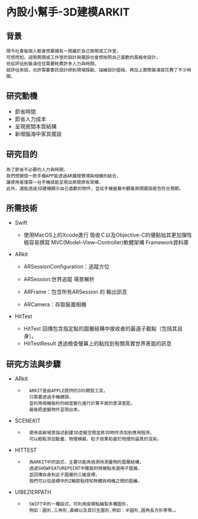# 內設小幫手-3D建模ARKIT
## 背景  
    現今社會每個人都會想要擁有一間屬於自己房間或工作室，    
    可想而知，這間房間或工作室的設計與擺設也會想按照自己喜歡的風格來設計，
    但從評估到裝潢往往需要耗費許多人力與時間，
    就評估來說，也許需要委託設計師到現場探勘、描繪設計圖稿，再加上實際裝潢就花費了不少時間。

## 研究動機
* 節省時間
* 節省人力成本
* 呈現房間本質結構
* 新增腦海中家具擺設

## 研究目的

    為了節省不必要的人力與時間，    
    我們想開發一款手機APP能透過AR擴增實境與相機的結合，
    讓使用者僅需一台手機就能呈現出房間原有架構，    
    此外，還能透過3D建模顯示自己喜歡的物件，並從手機螢幕中觀看房間擺設是否符合預期。
    

## 所需技術

 * Swift
     *  使用MacOS上的Xcode進行
        吸收Ｃ以及Objective-C的優點始其更加彈性極容易撰寫
        MVC(Model–View–Controller)軟體架構
        Framework資料庫
   
 * ARkit
     *  ARSessionConfiguration：追蹤方位
     *  ARSession:世界追蹤 場景解析 

     *  ARFrame：包含所有ARSession 的 輸出訊息

     *  ARCamera：存取裝置相機

 * HitTest
     *  HitTest 回傳包含指定點的圖層結構中接收者的最遠子截點（包括其自身）。
     *  HitTestResult 
     透過檢查螢幕上的點找到有關真實世界表面的訊息 
     
     
## 研究方法與步驟

* ARkit
    *       ARKIT是由APPLE提供的IOS開發工具，
            只需要透過手機鏡頭，
            並利用相機每秒的幀度變化進行計算平面的景深差距，
            最後把虛擬物件呈現出來。
        
* SCENEKIT
    *       使用高級場景描述創建3D虛擬空間並將3D物件添加到應用程序。 
            可以輕鬆添加動畫，物理模擬，粒子效果和基於物理的逼真的渲染。
* HITTEST
    *       為ARKIT中的函式，主要功能為偵測待測量物的圖層結構，
            透過SHOWFEATUREPOINT中獲取的特徵點來選用子圖層，
            並回傳自身到此子圖層的三維座標，
            我們可以從座標中的Z軸節點得知物體與相機之間的距離。
        
* UIBEZIERPATH
    *       SWIFT中的一種函式，可利用座標點繪製多種圖形，
            例如：圓形,三角形,直線以及其衍生圖形,例如：半圓形,圓角長方形等等。。
